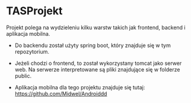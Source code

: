 # TASProjekt
Projekt polega na wydzieleniu kilku warstw takich jak frontend, backend i aplikacja mobilna. 

* Do backendu został użyty spring boot, który znajduje się w tym repozytorium.

* Jeżeli chodzi o frontend, to został wykorzystany tomcat jako serwer web. Na serwerze interpretowane są pliki znajdujące się w folderze public.

* Aplikacja mobilna dla tego projektu znajduje się tutaj: https://github.com/Midwel/Androiddd
